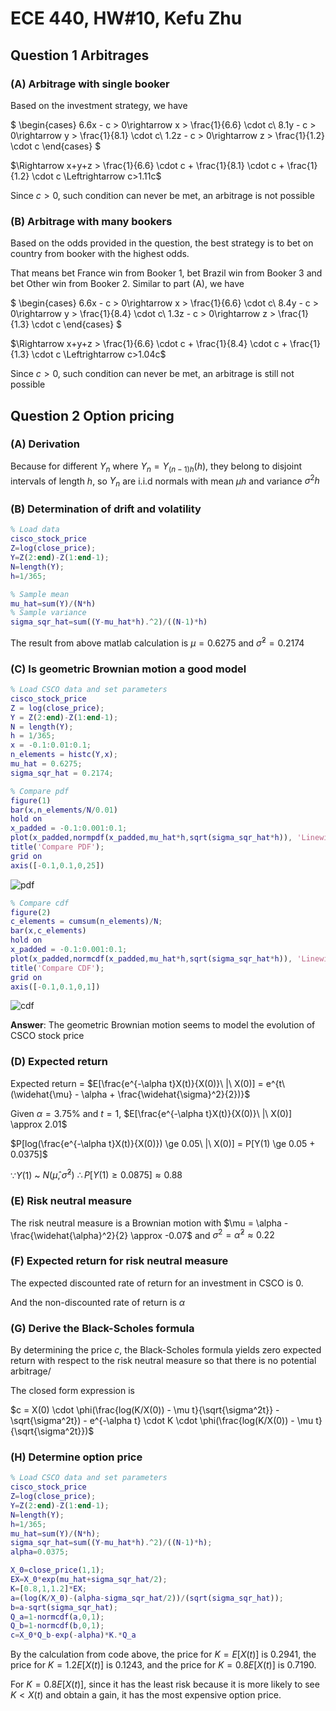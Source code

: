 # ECE 440, HW#10, Kefu Zhu

## Question 1 Arbitrages

### (A) Arbitrage with single booker

Based on the investment strategy, we have

$
\begin{cases}
6.6x - c > 0\rightarrow x > \frac{1}{6.6} \cdot c\\
8.1y - c > 0\rightarrow y > \frac{1}{8.1} \cdot c\\
1.2z - c > 0\rightarrow z > \frac{1}{1.2} \cdot c
\end{cases}
$

$\Rightarrow x+y+z > \frac{1}{6.6} \cdot c + \frac{1}{8.1} \cdot c + \frac{1}{1.2} \cdot c \Leftrightarrow c>1.11c$

Since $c > 0$, such condition can never be met, an arbitrage is not possible

### (B) Arbitrage with many bookers

Based on the odds provided in the question, the best strategy is to bet on country from booker with the highest odds. 

That means bet France win from Booker 1, bet Brazil win from Booker 3 and bet Other win from Booker 2. Similar to part (A), we have 

$
\begin{cases}
6.6x - c > 0\rightarrow x > \frac{1}{6.6} \cdot c\\
8.4y - c > 0\rightarrow y > \frac{1}{8.4} \cdot c\\
1.3z - c > 0\rightarrow z > \frac{1}{1.3} \cdot c
\end{cases}
$

$\Rightarrow x+y+z > \frac{1}{6.6} \cdot c + \frac{1}{8.4} \cdot c + \frac{1}{1.3} \cdot c \Leftrightarrow c>1.04c$

Since $c > 0$, such condition can never be met, an arbitrage is still not possible

## Question 2 Option pricing

### (A) Derivation 

Because for different $Y_n$ where $Y_n = Y_{(n-1)h}(h)$, they belong to disjoint intervals of length $h$, so $Y_n$ are i.i.d normals with mean $\mu h$ and variance $\sigma^2 h$

### (B) Determination of drift and volatility

```matlab
% Load data
cisco_stock_price
Z=log(close_price);
Y=Z(2:end)-Z(1:end-1);
N=length(Y);
h=1/365;

% Sample mean
mu_hat=sum(Y)/(N*h) 
% Sample variance
sigma_sqr_hat=sum((Y-mu_hat*h).^2)/((N-1)*h) 
```

The result from above matlab calculation is $\mu = 0.6275$ and $\widehat{\sigma}^2 = 0.2174$

### (C) Is geometric Brownian motion a good model

```matlab
% Load CSCO data and set parameters
cisco_stock_price
Z = log(close_price);
Y = Z(2:end)-Z(1:end-1);
N = length(Y);
h = 1/365;
x = -0.1:0.01:0.1;
n_elements = histc(Y,x);
mu_hat = 0.6275;
sigma_sqr_hat = 0.2174;
```

```matlab
% Compare pdf
figure(1)
bar(x,n_elements/N/0.01)
hold on
x_padded = -0.1:0.001:0.1;
plot(x_padded,normpdf(x_padded,mu_hat*h,sqrt(sigma_sqr_hat*h)), 'Linewidth', 3)
title('Compare PDF');
grid on
axis([-0.1,0.1,0,25])
```

![pdf](https://github.com/datamasterkfz/University-of-Rochester/raw/master/ECE440/Homework/HW10/Question2c_pdf.png)

```matlab
% Compare cdf
figure(2)
c_elements = cumsum(n_elements)/N;
bar(x,c_elements)
hold on
x_padded = -0.1:0.001:0.1;
plot(x_padded,normcdf(x_padded,mu_hat*h,sqrt(sigma_sqr_hat*h)), 'Linewidth', 3)
title('Compare CDF');
grid on
axis([-0.1,0.1,0,1])
```

![cdf](https://github.com/datamasterkfz/University-of-Rochester/raw/master/ECE440/Homework/HW10/Question2c_cdf.png)

**Answer**: The geometric Brownian motion seems to model the evolution of CSCO stock price

### (D) Expected return

Expected return = $E[\frac{e^{-\alpha t}X(t)}{X(0)}\ |\ X(0)] = e^{t\ (\widehat{\mu} - \alpha + \frac{\widehat{\sigma}^2}{2})}$

Given $\alpha = 3.75\%$ and $t=1$, $E[\frac{e^{-\alpha t}X(t)}{X(0)}\ |\ X(0)] \approx 2.01$

$P[log(\frac{e^{-\alpha t}X(t)}{X(0)}) \ge 0.05\ |\ X(0)] = P[Y(1) \ge 0.05 + 0.0375]$ 

$\because Y(1)$ ~ $N(\widehat{\mu},\widehat{\sigma}^2)\ \therefore P[Y(1) \ge 0.0875] \approx 0.88$


### (E) Risk neutral measure

The risk neutral measure is a Brownian motion with $\mu = \alpha - \frac{\widehat{\alpha}^2}{2} \approx -0.07$ and $\sigma^2 = \widehat{\alpha}^2 \approx 0.22$

### (F) Expected return for risk neutral measure

The expected discounted rate of return for an investment in CSCO is $0$. 

And the non-discounted rate of return is $\alpha$

### (G) Derive the Black-Scholes formula

By determining the price $c$, the Black-Scholes formula yields zero expected return with respect to the risk neutral measure so that there is no potential arbitrage/

The closed form expression is 

$c = X(0) \cdot \phi(\frac{log(K/X(0)) - \mu t}{\sqrt{\sigma^2t}} - \sqrt{\sigma^2t}) - e^{-\alpha t} \cdot K \cdot \phi(\frac{log(K/X(0)) - \mu t}{\sqrt{\sigma^2t}})$

### (H) Determine option price

```matlab
% Load CSCO data and set parameters
cisco_stock_price
Z=log(close_price);
Y=Z(2:end)-Z(1:end-1);
N=length(Y);
h=1/365;
mu_hat=sum(Y)/(N*h);
sigma_sqr_hat=sum((Y-mu_hat*h).^2)/((N-1)*h);
alpha=0.0375;

X_0=close_price(1,1);
EX=X_0*exp(mu_hat+sigma_sqr_hat/2);
K=[0.8,1,1.2]*EX;
a=(log(K/X_0)-(alpha-sigma_sqr_hat/2))/(sqrt(sigma_sqr_hat));
b=a-sqrt(sigma_sqr_hat);
Q_a=1-normcdf(a,0,1);
Q_b=1-normcdf(b,0,1);
c=X_0*Q_b-exp(-alpha)*K.*Q_a
```

By the calculation from code above, the price for $K = E[X(t)]$ is 0.2941, the price for $K = 1.2E[X(t)]$ is 0.1243, and the price for $K = 0.8E[X(t)]$ is 0.7190.

For $K = 0.8E[X(t)]$, since it has the least risk because it is more likely to see $K < X(t)$ and obtain a gain, it has the most expensive option price.
 